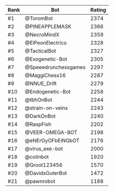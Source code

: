 Rank|Bot|Rating
---|---|---
#1|@ToromBot|2374
#2|@PINEAPPLEMASK|2366
#3|@NecroMindX|2359
#4|@ElPeonElectrico|2328
#5|@TacticalBot|2327
#6|@Exogenetic-Bot|2305
#7|@Speeedrunchessgames|2297
#8|@MaggiChess16|2287
#9|@NNUE_Drift|2279
#10|@Endogenetic-Bot|2258
#11|@tbhOnBot|2244
#12|@strain-on-veins|2243
#13|@DarkOnBot|2240
#14|@RaspFish|2202
#15|@VEER-OMEGA-BOT|2198
#16|@eNErGyOFbEiNGbOT|2176
#17|@virus_exe-bot|2000
#18|@colinbot|1920
#19|@Groot123456|1570
#20|@DavidsGuterBot|1472
#21|@pawnrobot|1188
